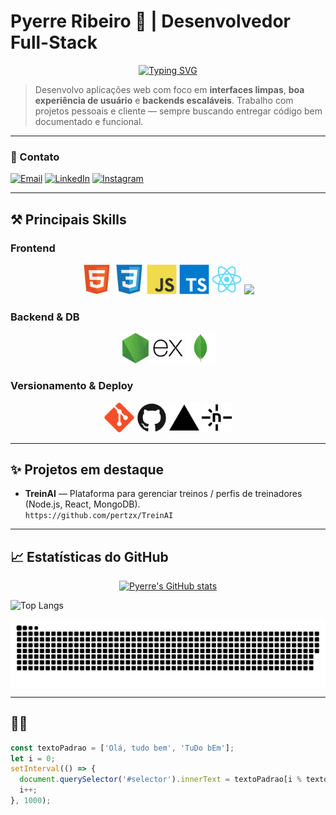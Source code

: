 # Pyerre Ribeiro 🚀 | Desenvolvedor Full-Stack

<div align="center">
  <a href="https://git.io/typing-svg">
    <img src="https://readme-typing-svg.demolab.com?font=Fira+Code&weight=600&size=28&pause=800&color=003FF7&center=true&vCenter=true&repeat=true&width=700&lines=Pyerre+Ribeiro+%7C+Fullstack+Developer+%F0%9F%91%A8%F0%9F%8F%BB%E2%80%8D%F0%9F%92%BB" alt="Typing SVG" />
  </a>
</div>

> Desenvolvo aplicações web com foco em **interfaces limpas**, **boa experiência de usuário** e **backends escaláveis**. Trabalho com projetos pessoais e cliente — sempre buscando entregar código bem documentado e funcional.

---

### 🔗 Contato
[![Email](https://img.shields.io/badge/-Email-000?style=for-the-badge&logo=microsoft-outlook&logoColor=003FF7&color=FFFFFF)](mailto:pyerremarcio098@gmail.com)
[![LinkedIn](https://img.shields.io/badge/-LinkedIn-000?style=for-the-badge&logo=linkedin&logoColor=003FF7&color=FFFFFF)](https://www.linkedin.com/in/pertzx/)
[![Instagram](https://img.shields.io/badge/-Instagram-000?style=for-the-badge&logo=instagram&logoColor=003FF7&color=FFFFFF)](https://www.instagram.com/p3rtzxdev/)

---

## ⚒️ Principais Skills

### Frontend
<div align="center">
  <img src="https://raw.githubusercontent.com/devicons/devicon/master/icons/html5/html5-original.svg" width="48" /> 
  <img src="https://raw.githubusercontent.com/devicons/devicon/master/icons/css3/css3-original.svg" width="48" /> 
  <img src="https://raw.githubusercontent.com/devicons/devicon/master/icons/javascript/javascript-original.svg" width="48" />
  <img src="https://raw.githubusercontent.com/devicons/devicon/master/icons/typescript/typescript-original.svg" width="48" />
  <img src="https://raw.githubusercontent.com/devicons/devicon/master/icons/react/react-original.svg" width="48" />
  <img src="https://upload.wikimedia.org/wikipedia/commons/d/d5/Tailwind_CSS_Logo.svg" width="48" />
</div>

### Backend & DB
<div align="center">
  <img src="https://raw.githubusercontent.com/devicons/devicon/master/icons/nodejs/nodejs-original.svg" width="48" />
  <img src="https://raw.githubusercontent.com/devicons/devicon/master/icons/express/express-original.svg" width="48" />
  <img src="https://raw.githubusercontent.com/devicons/devicon/master/icons/mongodb/mongodb-original.svg" width="48" />
</div>

### Versionamento & Deploy
<div align="center">
  <img src="https://raw.githubusercontent.com/devicons/devicon/master/icons/git/git-original.svg" width="48" />
  <img src="https://raw.githubusercontent.com/devicons/devicon/master/icons/github/github-original.svg" width="48" />
  <img src="https://raw.githubusercontent.com/devicons/devicon/master/icons/vercel/vercel-original.svg" width="48" />
  <img src="https://raw.githubusercontent.com/devicons/devicon/master/icons/netlify/netlify-plain.svg" width="48" />
</div>

---

## ✨ Projetos em destaque
- **TreinAI** — Plataforma para gerenciar treinos / perfis de treinadores (Node.js, React, MongoDB).  
  `https://github.com/pertzx/TreinAI`  
---

## 📈 Estatísticas do GitHub
<div align="center">
  <a href="https://github.com/pertzx">
    <img alt="Pyerre's GitHub stats" src="https://github-readme-stats.vercel.app/api?username=pertzx&show_icons=true&theme=default&count_private=true" />
  </a>
</div>

![Top Langs](https://github-readme-stats.vercel.app/api/top-langs/?username=pertzx&stats_format=bytes)

<picture align="center" style="width:100%">
  <source media="(prefers-color-scheme: dark)" srcset="https://raw.githubusercontent.com/pertzx/pertzx/output/github-contribution-grid-snake-dark.svg">
  <img align="center" alt="contribuições" src="https://raw.githubusercontent.com/pertzx/pertzx/output/github-contribution-grid-snake.svg" />
</picture>

---

## 👨‍💻

```javascript
const textoPadrao = ['Olá, tudo bem', 'TuDo bEm'];
let i = 0;
setInterval(() => {
  document.querySelector('#selector').innerText = textoPadrao[i % textoPadrao.length];
  i++;
}, 1000);
